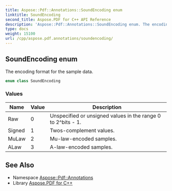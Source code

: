 ```yaml
---
title: Aspose::Pdf::Annotations::SoundEncoding enum
linktitle: SoundEncoding
second_title: Aspose.PDF for C++ API Reference
description: 'Aspose::Pdf::Annotations::SoundEncoding enum. The encoding format for the sample data in C++.'
type: docs
weight: 15100
url: /cpp/aspose.pdf.annotations/soundencoding/
---
```

## SoundEncoding enum


The encoding format for the sample data.

```cpp
enum class SoundEncoding
```

### Values

| Name | Value | Description |
| --- | --- | --- |
| Raw | 0 | Unspecified or unsigned values in the range 0 to 2^bits - 1. |
| Signed | 1 | Twos-complement values. |
| MuLaw | 2 | Mu-law-encoded samples. |
| ALaw | 3 | A-law-encoded samples. |

## See Also

* Namespace [Aspose::Pdf::Annotations](../)
* Library [Aspose.PDF for C++](../../)
